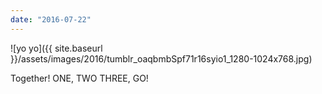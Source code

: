 ```yaml
---
date: "2016-07-22"
---
```


![yo yo]({{ site.baseurl }}/assets/images/2016/tumblr_oaqbmbSpf71r16syio1_1280-1024x768.jpg)

Together! ONE, TWO THREE, GO!
